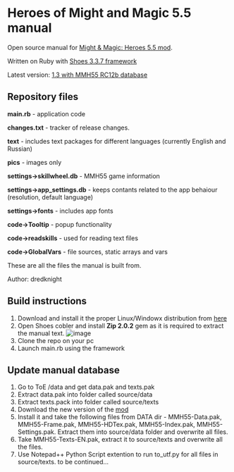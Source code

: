 # Heroes of Might and Magic 5.5 manual

Open source manual for [Might & Magic: Heroes 5.5 mod](http://www.moddb.com/mods/might-magic-heroes-55).

Written on Ruby with [Shoes 3.3.7 framework](http://walkabout.mvmanila.com)

Latest version: [1.3 with MMH55 RC12b database](https://www.moddb.com/mods/might-magic-heroes-55/downloads/mmh55-reference-manual-rc12b)
 
## Repository files

**main.rb** - application code

**changes.txt** - tracker of release changes.

**text** - includes text packages for different languages (currently English and Russian)

**pics** - images only

 **settings->skillwheel.db** - MMH55 game information
 
 **settings->app_settings.db** - keeps contants related to the app behaiour (resolution, default language)
 
 **settings->fonts** - includes app fonts
 
**code->Tooltip** - popup functionality

**code->readskills** - used for reading text files

**code->GlobalVars** - file sources, static arrays and vars

These are all the files the manual is built from.

Author: dredknight


## Build instructions

1. Download and install it the proper Linux/Windowx distribution from [here](https://walkabout.mvmanila.com/downloads/)
2. Open Shoes cobler and install **Zip 2.0.2** gem as it is required to extract the manual text.
![image](https://user-images.githubusercontent.com/12410314/70260905-f9680380-1799-11ea-8838-d578c3a00180.png)
3. Clone the repo on your pc
4. Launch main.rb using the framework

## Update manual database

1. Go to ToE <Game folder>/data and get data.pak and texts.pak
2. Extract data.pak into folder called source/data
3. Extract texts.pack into folder called source/texts
4. Download the new version of the [mod](https://www.moddb.com/mods/might-magic-heroes-55/downloads)
5. Install it and take the following files from DATA dir - MMH55-Data.pak, MMH55-Frame.pak, MMH55-HDTex.pak, MMH55-Index.pak, MMH55-Settings.pak. Extract them into  source/data folder and overwrite all files.
6. Take MMH55-Texts-EN.pak, extract it to source/texts and overwrite all the files.
7. Use Notepad++ Python Script extention to run to_utf.py for all files in source/texts.
 to be continued...
